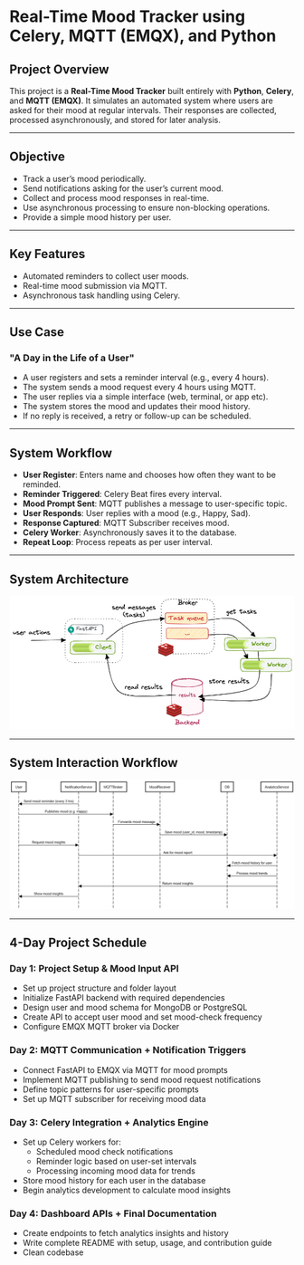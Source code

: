 # Real-Time Mood Tracker using Celery, MQTT (EMQX), and Python

## Project Overview

This project is a **Real-Time Mood Tracker** built entirely with **Python**, **Celery**, and **MQTT (EMQX)**. It simulates an automated system where users are asked for their mood at regular intervals. Their responses are collected, processed asynchronously, and stored for later analysis.

---

## Objective

* Track a user’s mood periodically.
* Send notifications asking for the user’s current mood.
* Collect and process mood responses in real-time.
* Use asynchronous processing to ensure non-blocking operations.
* Provide a simple mood history per user.

---

## Key Features

* Automated reminders to collect user moods.
* Real-time mood submission via MQTT.
* Asynchronous task handling using Celery.

---

## Use Case

### "A Day in the Life of a User"

* A user registers and sets a reminder interval (e.g., every 4 hours).
* The system sends a mood request every 4 hours using MQTT.
* The user replies via a simple interface (web, terminal, or app etc).
* The system stores the mood and updates their mood history.
* If no reply is received, a retry or follow-up can be scheduled.

---

## System Workflow

* **User Register**: Enters name and chooses how often they want to be reminded.
* **Reminder Triggered**: Celery Beat fires every interval.
* **Mood Prompt Sent**: MQTT publishes a message to user-specific topic.
* **User Responds**: User replies with a mood (e.g., Happy, Sad).
* **Response Captured**: MQTT Subscriber receives mood.
* **Celery Worker**: Asynchronously saves it to the database.
* **Repeat Loop**: Process repeats as per user interval.

---

## System Architecture

![Architecture Diagram](images/03-celery.excalidraw.png)


---

## System Interaction Workflow


![Sequence Diagram](images/mood_tracker.png)

---

## 4-Day Project Schedule

###  Day 1: Project Setup & Mood Input API
* Set up project structure and folder layout
* Initialize FastAPI backend with required dependencies
* Design user and mood schema for MongoDB or PostgreSQL
* Create API to accept user mood and set mood-check frequency
* Configure EMQX MQTT broker via Docker

###  Day 2: MQTT Communication + Notification Triggers
* Connect FastAPI to EMQX via MQTT for mood prompts
* Implement MQTT publishing to send mood request notifications
* Define topic patterns for user-specific prompts
* Set up MQTT subscriber for receiving mood data 

###  Day 3: Celery Integration + Analytics Engine
* Set up Celery workers for:
  - Scheduled mood check notifications
  - Reminder logic based on user-set intervals
  - Processing incoming mood data for trends
* Store mood history for each user in the database
* Begin analytics development to calculate mood insights

###  Day 4: Dashboard APIs + Final Documentation
* Create endpoints to fetch analytics insights and history
* Write complete README with setup, usage, and contribution guide
* Clean codebase 




		

